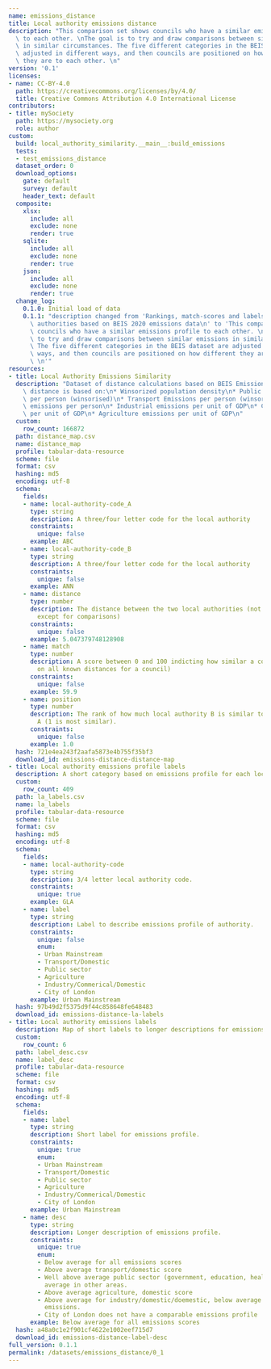 ```yaml
---
name: emissions_distance
title: Local authority emissions distance
description: "This comparison set shows councils who have a similar emissions profile\
  \ to each other. \nThe goal is to try and draw comparisons between similar emissions\
  \ in similar circumstances. The five different categories in the BEIS dataset are\
  \ adjusted in different ways, and then councils are positioned on how different\
  \ they are to each other. \n"
version: '0.1'
licenses:
- name: CC-BY-4.0
  path: https://creativecommons.org/licenses/by/4.0/
  title: Creative Commons Attribution 4.0 International License
contributors:
- title: mySociety
  path: https://mysociety.org
  role: author
custom:
  build: local_authority_similarity.__main__:build_emissions
  tests:
  - test_emissions_distance
  dataset_order: 0
  download_options:
    gate: default
    survey: default
    header_text: default
  composite:
    xlsx:
      include: all
      exclude: none
      render: true
    sqlite:
      include: all
      exclude: none
      render: true
    json:
      include: all
      exclude: none
      render: true
  change_log:
    0.1.0: Initial load of data
    0.1.1: "description changed from 'Rankings, match-scores and labels for local\
      \ authorities based on BEIS 2020 emissions data\n' to 'This comparison set shows\
      \ councils who have a similar emissions profile to each other. \nThe goal is\
      \ to try and draw comparisons between similar emissions in similar circumstances.\
      \ The five different categories in the BEIS dataset are adjusted in different\
      \ ways, and then councils are positioned on how different they are to each other.\
      \ \n'"
resources:
- title: Local Authority Emissions Similarity
  description: "Dataset of distance calculations based on BEIS Emissions data.\nThis\
    \ distance is based on:\n* Winsorized population density\n* Public Sector emissions\
    \ per person (winsorised)\n* Transport Emissions per person (winsorised)\n* Domestic\
    \ emissions per person\n* Industrial emissions per unit of GDP\n* Commerical emissions\
    \ per unit of GDP\n* Agriculture emissions per unit of GDP\n"
  custom:
    row_count: 166872
  path: distance_map.csv
  name: distance_map
  profile: tabular-data-resource
  scheme: file
  format: csv
  hashing: md5
  encoding: utf-8
  schema:
    fields:
    - name: local-authority-code_A
      type: string
      description: A three/four letter code for the local authority
      constraints:
        unique: false
      example: ABC
    - name: local-authority-code_B
      type: string
      description: A three/four letter code for the local authority
      constraints:
        unique: false
      example: ANN
    - name: distance
      type: number
      description: The distance between the two local authorities (not meaningful
        except for comparisons)
      constraints:
        unique: false
      example: 5.047379748128908
    - name: match
      type: number
      description: A score between 0 and 100 indicting how similar a council is (based
        on all known distances for a council)
      constraints:
        unique: false
      example: 59.9
    - name: position
      type: number
      description: The rank of how much local authority B is similar to local authority
        A (1 is most similar).
      constraints:
        unique: false
      example: 1.0
  hash: 721e4ea243f2aafa5873e4b755f35bf3
  download_id: emissions-distance-distance-map
- title: Local authority emissions profile labels
  description: A short category based on emissions profile for each local authority
  custom:
    row_count: 409
  path: la_labels.csv
  name: la_labels
  profile: tabular-data-resource
  scheme: file
  format: csv
  hashing: md5
  encoding: utf-8
  schema:
    fields:
    - name: local-authority-code
      type: string
      description: 3/4 letter local authority code.
      constraints:
        unique: true
      example: GLA
    - name: label
      type: string
      description: Label to describe emissions profile of authority.
      constraints:
        unique: false
        enum:
        - Urban Mainstream
        - Transport/Domestic
        - Public sector
        - Agriculture
        - Industry/Commerical/Domestic
        - City of London
      example: Urban Mainstream
  hash: 97b49d2f5375d9f44c858648fe648483
  download_id: emissions-distance-la-labels
- title: Local authority emissions labels
  description: Map of short labels to longer descriptions for emissions categories.
  custom:
    row_count: 6
  path: label_desc.csv
  name: label_desc
  profile: tabular-data-resource
  scheme: file
  format: csv
  hashing: md5
  encoding: utf-8
  schema:
    fields:
    - name: label
      type: string
      description: Short label for emissions profile.
      constraints:
        unique: true
        enum:
        - Urban Mainstream
        - Transport/Domestic
        - Public sector
        - Agriculture
        - Industry/Commerical/Domestic
        - City of London
      example: Urban Mainstream
    - name: desc
      type: string
      description: Longer description of emissions profile.
      constraints:
        unique: true
        enum:
        - Below average for all emissions scores
        - Above average transport/domestic score
        - Well above average public sector (government, education, health), below
          average in other areas.
        - Above average agriculture, domestic score
        - Above average for industry/domestic/doemestic, below average public sector
          emissions.
        - City of London does not have a comparable emissions profile
      example: Below average for all emissions scores
  hash: a48a0c1e2f901cf4622e1002eef715d7
  download_id: emissions-distance-label-desc
full_version: 0.1.1
permalink: /datasets/emissions_distance/0_1
---
```

